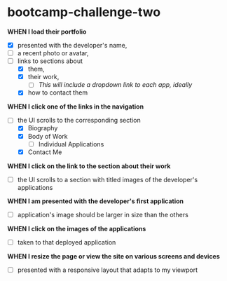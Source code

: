 # bootcamp-challenge-two

**WHEN I load their portfolio**
- [X] presented with the developer's name, 
- [ ] a recent photo or avatar, 
- [ ] links to sections about 
    - [X] them, 
    - [X] their work, 
        - [ ] *This will include a dropdown link to each app, ideally*
    - [X] how to contact them

**WHEN I click one of the links in the navigation**

- [ ] the UI scrolls to the corresponding section
    - [X] Biography
    - [X] Body of Work
        -[ ] Individual Applications
    - [X] Contact Me

**WHEN I click on the link to the section about their work**

- [ ] the UI scrolls to a section with titled images of the developer's applications

**WHEN I am presented with the developer's first application**

- [ ] application's image should be larger in size than the others

**WHEN I click on the images of the applications**

- [ ] taken to that deployed application

**WHEN I resize the page or view the site on various screens and devices**

- [ ] presented with a responsive layout that adapts to my viewport